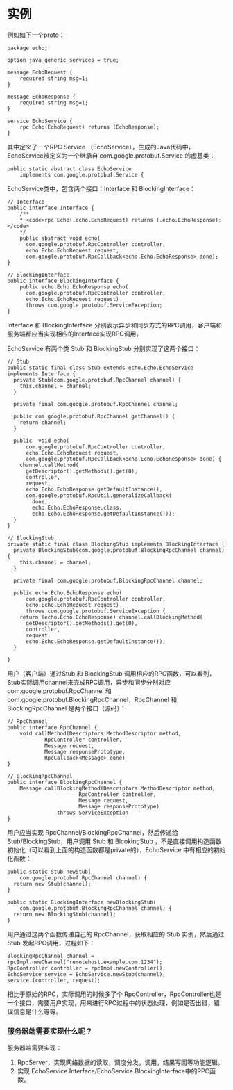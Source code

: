 # 实例

例如如下一个proto：

    package echo;
    
    option java_generic_services = true;
    
    message EchoRequest {
        required string msg=1;
    }
    
    message EchoResponse {
        required string msg=1;
    }
    
    service EchoService {
        rpc Echo(EchoRequest) returns (EchoResponse);
    }

其中定义了一个RPC Service （EchoService），生成的Java代码中，EchoService被定义为一个继承自 com.google.protobuf.Service 的虚基类：

    public static abstract class EchoService
        implements com.google.protobuf.Service {

EchoService类中，包含两个接口：Interface 和 BlockingInterface：

    // Interface
    public interface Interface {
        /**
        * <code>rpc Echo(.echo.EchoRequest) returns (.echo.EchoResponse);</code>
        */
        public abstract void echo(
          com.google.protobuf.RpcController controller,
          echo.Echo.EchoRequest request,
          com.google.protobuf.RpcCallback<echo.Echo.EchoResponse> done);
    }

    // BlockingInterface
    public interface BlockingInterface {
        public echo.Echo.EchoResponse echo(
          com.google.protobuf.RpcController controller,
          echo.Echo.EchoRequest request)
          throws com.google.protobuf.ServiceException;
    }
    
Interface 和 BlockingInterface 分别表示异步和同步方式的RPC调用，客户端和服务端都应当实现相应的Interface实现RPC调用。

EchoService 有两个类 Stub 和 BlockingStub 分别实现了这两个接口：

    // Stub
    public static final class Stub extends echo.Echo.EchoService implements Interface {
      private Stub(com.google.protobuf.RpcChannel channel) {
        this.channel = channel;
      }

      private final com.google.protobuf.RpcChannel channel;

      public com.google.protobuf.RpcChannel getChannel() {
        return channel;
      }

      public  void echo(
          com.google.protobuf.RpcController controller,
          echo.Echo.EchoRequest request,
          com.google.protobuf.RpcCallback<echo.Echo.EchoResponse> done) {
        channel.callMethod(
          getDescriptor().getMethods().get(0),
          controller,
          request,
          echo.Echo.EchoResponse.getDefaultInstance(),
          com.google.protobuf.RpcUtil.generalizeCallback(
            done,
            echo.Echo.EchoResponse.class,
            echo.Echo.EchoResponse.getDefaultInstance()));
      }
    }
    
    // BlockingStub
    private static final class BlockingStub implements BlockingInterface {
      private BlockingStub(com.google.protobuf.BlockingRpcChannel channel) {
        this.channel = channel;
      }

      private final com.google.protobuf.BlockingRpcChannel channel;

      public echo.Echo.EchoResponse echo(
          com.google.protobuf.RpcController controller,
          echo.Echo.EchoRequest request)
          throws com.google.protobuf.ServiceException {
        return (echo.Echo.EchoResponse) channel.callBlockingMethod(
          getDescriptor().getMethods().get(0),
          controller,
          request,
          echo.Echo.EchoResponse.getDefaultInstance());
      }

    }
    
用户（客户端）通过Stub 和 BlockingStub 调用相应的RPC函数，可以看到，Stub实际调用channel来完成RPC调用，异步和同步分别对应 com.google.protobuf.RpcChannel 和 com.google.protobuf.BlockingRpcChannel，RpcChannel 和 BlockingRpcChannel 是两个接口（源码）：

    // RpcChannel
    public interface RpcChannel {
        void callMethod(Descriptors.MethodDescriptor method,
                RpcController controller,
                Message request,
                Message responsePrototype,
                RpcCallback<Message> done)
    }
    
    // BlockingRpcChannel
    public interface BlockingRpcChannel {
        Message callBlockingMethod(Descriptors.MethodDescriptor method,
                           RpcController controller,
                           Message request,
                           Message responsePrototype)
                    throws ServiceException
    }
    
用户应当实现 RpcChannel/BlockingRpcChannel，然后传递给 Stub/BlockingStub，用户调用 Stub 和 BlcokingStub ，不是直接调用构造函数初始化（可以看到上面的构造函数都是private的），EchoService 中有相应的初始化函数：

    public static Stub newStub(
        com.google.protobuf.RpcChannel channel) {
      return new Stub(channel);
    }
    
    public static BlockingInterface newBlockingStub(
        com.google.protobuf.BlockingRpcChannel channel) {
      return new BlockingStub(channel);
    }

用户通过这两个函数传递自己的 RpcChannel，获取相应的 Stub 实例，然后通过 Stub 发起RPC调用，过程如下：

    BlockingRpcChannel channel = rpcImpl.newChannel("remotehost.example.com:1234");
    RpcController controller = rpcImpl.newController();
    EchoService service = EchoService.newStub(channel);
    service.(controller, request);
    
相比于原始的RPC，实际调用的时候多了个 RpcController，RpcController也是一个接口，需要用户实现，用来进行RPC过程中的状态处理，例如是否出错，错误信息是什么等等。

### 服务器端需要实现什么呢？
服务器端需要实现：
1. RpcServer，实现网络数据的读取，调度分发，调用，结果写回等功能逻辑。
2. 实现 EchoService.Interface/EchoService.BlockingInterface中的RPC函数。